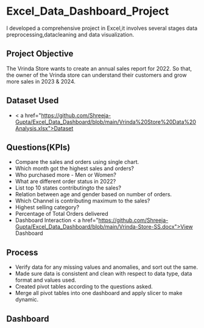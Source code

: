 # Excel_Data_Dashboard_Project
I developed a comprehensive project in Excel,it involves several stages data preprocessing,datacleaning and data visualization.

## Project Objective
The Vrinda Store wants to create an annual sales report for 2022. So that, the owner of the Vrinda store can understand their customers and grow more sales in 2023 & 2024.

## Dataset Used
- < a href="https://github.com/Shreeja-Gupta/Excel_Data_Dashboard/blob/main/Vrinda%20Store%20Data%20Analysis.xlsx">Dataset</a>

## Questions(KPIs)

- Compare the sales and orders using single chart.
- Which month got the highest sales and orders?
- Who purchased more - Men or Women?
- What are different order status in 2022?
- List top 10 states contributingto the sales?
- Relation between age and gender based on number of orders.
- Which Channel is contributing maximum to the sales?
- Highest selling category?
- Percentage of Total Orders delivered
- Dashboard Interaction < a href="https://github.com/Shreeja-Gupta/Excel_Data_Dashboard/blob/main/Vrinda-Store-SS.docx">View Dashboard</a>

## Process
- Verify data for any missing values and anomalies, and sort out the same.
- Made sure data is consistent and clean with respect to data type, data format and values used.
- Created pivot tables according to the questions asked.
- Merge all pivot tables into one dashboard and apply slicer to make dynamic.

## Dashboard




